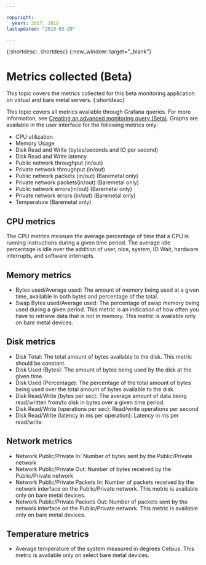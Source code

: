 ```yaml
---

copyright:
  years: 2017, 2018
lastupdated: "2018-03-29"

---
```


{:shortdesc: .shortdesc}
{:new_window: target="_blank"}

# Metrics collected (Beta)
This topic covers the metrics collected for this beta monitoring application on virtual and bare metal servers.
{:shortdesc}

This topic covers all metrics available through Grafana queries. For more information, see [Creating an advanced monitoring query (Beta)](advanced_query.html). Graphs are available in the user interface for the following metrics only:
* CPU utilization
* Memory Usage
* Disk Read and Write (bytes/seconds and IO per second)
* Disk Read and Write latency
* Public network throughput (in/out)
* Private network throughput (in/out)
* Public network packets (in/out) (Baremetal only)
* Private network packets(in/out) (Baremetal only)
* Public network errors(in/out) (Baremetal only)
* Private network errors (in/out) (Baremetal only)
* Temperature (Baremetal only)


## CPU metrics
  The CPU metrics measure the average percentage of time that a CPU is running instructions during a given time period. The average idle percentage is idle over the addition of user, nice, system, IO Wait, hardware interrupts, and software interrupts.

## Memory metrics
* Bytes used/Average used: The amount of memory being used at a given time, available in both bytes and percentage of the total.
* Swap Bytes used/Average used: The percentage of swap memory being used during a given period. This metric is an indication of how often you have to retrieve data that is not in memory. This metric is available only on bare metal devices.
  
## Disk metrics

* Disk Total: The total amount of bytes available to the disk. This metric should be constant.
* Disk Used (Bytes): The amount of bytes being used by the disk at the given time.
* Disk Used (Percentage): The percentage of the total amount of bytes being used over the total amount of bytes available to the disk.
* Disk Read/Write (bytes per sec): The average amount of data being read/written from/to disk in bytes over a given time period.
* Disk Read/Write (operations per sec): Read/write operations per second
* Disk Read/Write (latency in ms per operation): Latency in ms per read/write

## Network metrics

 * Network Public/Private In: Number of bytes sent by the Public/Private network
* Network Public/Private Out: Number of bytes received by the Public/Private network
* Network Public/Private Packets In: Number of packets received by the network interface on the Public/Private network. This metric is available only on bare metal devices.
* Network Public/Private Packets Out: Number of packets sent by the network interface on the Public/Private network. This metric is available only on bare metal devices.

## Temperature metrics
* Average temperature of the system measured in degrees Celsius. This metric is available only on select bare metal devices.



